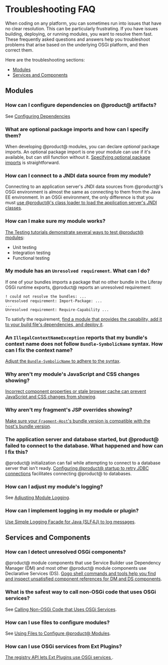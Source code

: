# Troubleshooting FAQ [](id=troubleshooting)

When coding on any platform, you can sometimes run into issues that have no
clear resolution. This can be particularly frustrating. If you have issues
building, deploying, or running modules, you want to resolve them fast. These
frequently asked questions and answers help you troubleshoot problems that arise
based on the underlying OSGi platform, and then correct them. 

Here are the troubleshooting sections:

-   [Modules](#troubleshooting-modules)
-   [Services and Components](#troubleshooting-services-and-components)

## Modules [](id=troubleshooting-modules)

### How can I configure dependencies on @product@ artifacts? [](id=how-can-i-configure-dependencies-on-product-artifacts)
 
See
[Configuring Dependencies](/develop/tutorials/-/knowledge_base/7-0/configuring-dependencies) 

### What are optional package imports and how can I specify them? [](id=what-are-optional-package-imports-and-how-can-i-specify-them)

When developing @product@ modules, you can declare *optional* package imports.
An optional package import is one your module can use if it's available, but can
still function without it.
[Specifying optional package imports](/develop/tutorials/-/knowledge_base/7-0/declaring-optional-import-package-requirements)
is straightforward. 

### How can I connect to a JNDI data source from my module? [](id=how-can-i-connect-to-a-jndi-data-source-from-my-module)

Connecting to an application server's JNDI data sources from @product@'s OSGi
environment is almost the same as connecting to them from the Java EE
environment. In an OSGi environment, the only difference is that you must
[use @product@'s class loader to load the application server's JNDI classes](/develop/tutorials/-/knowledge_base/7-0/connecting-to-data-sources-using-jndi). 

### How can I make sure my module works?

[The Testing tutorials demonstrate several ways to test @product@ modules](/develop/tutorials/-/knowledge_base/7-0/testing):

- Unit testing
- Integration testing
- Functional testing  

### My module has an `Unresolved requirement`. What can I do? [](id=my-module-has-an-unresolved-requirement-what-can-i-do)

If one of your bundles imports a package that no other bundle in the Liferay
OSGi runtime exports, @product@ reports an unresolved requirement:

    ! could not resolve the bundles: ...
    Unresolved requirement: Import-Package: ...
    ...
    Unresolved requirement: Require-Capability ...

To satisfy the requirement,
[find a module that provides the capability, add it to your build file's dependencies, and deploy it](/develop/tutorials/-/knowledge_base/7-0/resolving-bundle-requirements). 

### An `IllegalContextNameException` reports that my bundle's context name does not follow `Bundle-SymbolicName` syntax. How can I fix the context name? [](id=an-illegalcontextnameexception-reports-that-my-bundles-context-name-does-no)

[Adjust the `Bundle-SymbolicName` to adhere to the syntax](/develop/tutorials/-/knowledge_base/7-0/resolving-bundle-symbolicname-syntax-issues). 

### Why aren't my module's JavaScript and CSS changes showing? [](id=why-arent-my-modules-javascript-and-css-changes-showing)

[Incorrect component properties or stale browser cache can prevent JavaScript and CSS changes from showing](/develop/tutorials/-/knowledge_base/7-0/why-arent-my-modules-javascript-and-css-changes-showing). 

### Why aren't my fragment's JSP overrides showing? [](id=why-arent-my-fragments-jsp-overrides-showing)

[Make sure your `Fragment-Host`'s bundle version is compatible with the host's bundle version](/develop/tutorials/-/knowledge_base/7-0/why-arent-jsp-overrides-i-made-using-fragments-showing). 

### The application server and database started, but @product@ failed to connect to the database. What happened and how can I fix this? [](id=the-application-server-and-database-started-but-product-failed-to-connect-t)

@product@ initialization can fail while attempting to connect to a database server that isn't ready.
[Configuring @product@ startup to retry JDBC connections](/develop/tutorials/-/knowledge_base/7-0/portal-failed-to-initialize-because-the-database-wasnt-ready)
facilitates connecting @product@ to databases. 

### How can I adjust my module's logging? [](id=how-can-i-adjust-my-modules-logging)

See
[Adjusting Module Logging](/develop/tutorials/-/knowledge_base/7-0/adjusting-module-logging). 

### How can I implement logging in my module or plugin? [](id=how-can-i-implement-logging-in-my-module-or-plugin)

[Use Simple Logging Facade for Java \(SLF4J\) to log messages](/develop/tutorials/-/knowledge_base/7-0/implementing-logging).

## Services and Components [](id=troubleshooting-services-and-components)

### How can I detect unresolved OSGi components? [](id=how-can-i-detect-unresolved-osgi-components)

@product@ module components that use Service Builder use Dependency Manager (DM)
and most other @product@ module components use Declarative Services (DS).
[Gogo shell commands and tools help you find and inspect unsatisfied component references for DM and DS components](/develop/tutorials/-/knowledge_base/7-0/detecting-unresolved-osgi-components). 

### What is the safest way to call non-OSGi code that uses OSGi services? [](id=what-is-the-safest-way-to-call-non-osgi-code-that-uses-osgi-services)

See
[Calling Non-OSGi Code that Uses OSGi Services](/develop/tutorials/-/knowledge_base/7-0/calling-non-osgi-code-that-uses-osgi-services). 

### How can I use files to configure modules? [](id=how-can-i-use-files-to-configure-modules)

See
[Using Files to Configure @product@ Modules](/develop/tutorials/-/knowledge_base/7-0/using-files-to-configure-product-modules). 

### How can I use OSGi services from Ext Plugins? [](id=how-can-i-use-osgi-services-from-ext-plugins)

[The registry API lets Ext Plugins use OSGi services ](/develop/tutorials/-/knowledge_base/7-0/using-osgi-services-from-ext-plugins). 
 
